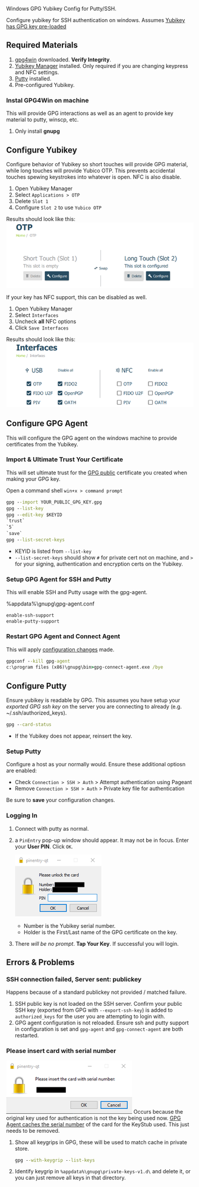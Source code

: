 Windows GPG Yubikey Config for Putty/SSH.

Configure yubikey for SSH authentication on windows. Assumes [Yubikey has GPG
key pre-loaded](README.md)

Required Materials
------------------
1. [gpg4win][1] downloaded. **Verify Integrity**.
1. [Yubikey Manager][2] installed. Only required if you are changing keypress
   and NFC settings.
1. [Putty][3] installed.
1. Pre-configured Yubikey.

### Instal GPG4Win on machine
This will provide GPG interactions as well as an agent to provide key material
to putty, winscp, etc.

1. Only install **gnupg**

Configure Yubikey
-----------------
Configure behavior of Yubikey so short touches will provide GPG material, while
long touches will provide Yubico OTP. This prevents accidental touches spewing
keystrokes into whatever is open. NFC is also disable.

1. Open Yubikey Manager
1. Select `Applications > OTP`
1. Delete `Slot 1`
1. Configure `Slot 2` to use `Yubico OTP`

Results should look like this:
![Yubikey OTP setup](yubikey-otp.png)

If your key has NFC support, this can be disabled as well.

1. Open Yubikey Manager
1. Select `Interfaces`
1. Uncheck **all** NFC options
1. Click `Save Interfaces`

Results should look like this:
![Yubikey interfaces setup](yubikey-nfc.png)

Configure GPG Agent
-------------------
This will configure the GPG agent on the windows machine to provide certificates
from the Yubikey.

### Import & Ultimate Trust Your Certificate
This will set ultimate trust for the [GPG public][6] certificate you created when
making your GPG key.

Open a command shell `win+x > command prompt`
```cmd
gpg --import YOUR_PUBLIC_GPG_KEY.gpg
gpg --list-key
gpg --edit-key $KEYID
`trust`
`5`
`save`
gpg --list-secret-keys
```
* KEYID is listed from `--list-key`
* `--list-secret-keys` should show `#` for private cert not on machine, and `>`
  for your signing, authentication and encryption certs on the Yubikey.

### Setup GPG Agent for SSH and Putty
This will enable SSH and Putty usage with the gpg-agent.

%appdata%\gnupg\gpg-agent.conf
```
enable-ssh-support
enable-putty-support
```

### Restart GPG Agent and Connect Agent
This will apply [configuration changes][4] made.
```cmd
gpgconf --kill gpg-agent
c:\program files (x86)\gnupg\bin>gpg-connect-agent.exe /bye
```

Configure Putty
---------------
Ensure yubikey is readable by GPG. This assumes you have setup your _exported
GPG ssh key_ on the server you are connecting to already (e.g.
~/.ssh/authorized_keys).

```cmd
gpg --card-status
```
* If the Yubikey does not appear, reinsert the key.

### Setup Putty
Configure a host as your normally would. Ensure these additional optiosn are
enabled:

* Check `Connection > SSH > Auth` > Attempt authentication using Pageant
* Remove `Connection > SSH > Auth` > Private key file for authentication

Be sure to **save** your configuration changes.

### Logging In

1. Connect with putty as normal.
1. a `PinEntry` pop-up window should appear. It may not be in focus. Enter your
   **User PIN**. Click `OK`.

   ![PinEntry](pinentry.png)
   * Number is the Yubikey serial number.
   * Holder is the First/Last name of the GPG certificate on the key.

1. There _will be no prompt_. **Tap Your Key**. If successful you will login.

Errors & Problems
-----------------

### SSH connection failed, Server sent: publickey
Happens because of a standard publickey not provided / matched failure.

1. SSH public key is not loaded on the SSH server. Confirm your public SSH key
   (exported from GPG with `--export-ssh-key`) is added to `authorized_keys` for
   the user you are attempting to login with.
1. GPG agent configuration is not reloaded. Ensure ssh and putty support in
   configuration is set and `gpg-agent` and `gpg-connect-agent` are both
   restarted.

### Please insert card with serial number
![PinEntry wrong key](pinentry-wrong-key.png)
Occurs because the original key used for authentication is not the key being
used now. [GPG Agent caches the serial number][5] of the card for the KeyStub
used. This just needs to be removed.

1. Show all keygrips in GPG, these will be used to match cache in private store.
   ```cmd
   gpg --with-keygrip --list-keys
   ```
1. Identify keygrip in `%appdata%\gnupg\private-keys-v1.d\` and delete it, or
   you can just remove all keys in that directory.

[1]: https://www.gpg4win.org/package-integrity.html
[2]: https://www.yubico.com/products/services-software/download/yubikey-manager/
[3]: https://www.putty.org/
[4]: https://superuser.com/questions/1075404/how-can-i-restart-gpg-agent
[5]: https://security.stackexchange.com/questions/165286/how-to-use-multiple-smart-cards-with-gnupg
[6]: https://stackoverflow.com/questions/31784368/how-to-give-highest-trust-level-to-an-openpgp-certificate-in-kleopatra

[7]: https://developers.yubico.com/PGP/SSH_authentication/Windows.html
[8]: https://www.linode.com/docs/security/authentication/gpg-key-for-ssh-authentication/
[9]: https://codingnest.com/how-to-use-gpg-with-yubikey-wsl/
[10]: https://ttmm.io/tech/yubikey/
[11]: https://occamy.chemistry.jhu.edu/references/pubsoft/YubikeySSH/index.php